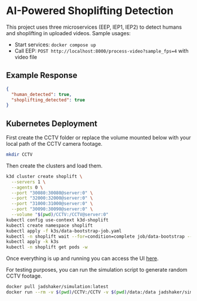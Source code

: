 # AI-Powered Shoplifting Detection

This project uses three microservices (EEP, IEP1, IEP2) to detect humans and shoplifting in uploaded videos.
Sample usages:

- Start services: `docker compose up`
- Call EEP: `POST http://localhost:8000/process-video?sample_fps=4` with video file

## Example Response

```json
{
  "human_detected": true,
  "shoplifting_detected": true
}
```

## Kubernetes Deployment

First create the CCTV folder or replace the volume mounted below with your local path of the CCTV camera footage.

```bash
mkdir CCTV
```

Then create the clusters and load them.

```bash
k3d cluster create shoplift \
  --servers 1 \
  --agents 0 \
  --port "30080:30080@server:0" \
  --port "32000:32000@server:0" \
  --port "31000:31000@server:0" \
  --port "30090:30090@server:0" \
  --volume "$(pwd)/CCTV:/CCTV@server:0"
kubectl config use-context k3d-shoplift
kubectl create namespace shoplift
kubectl apply -f k3s/data-bootstrap-job.yaml
kubectl -n shoplift wait --for=condition=complete job/data-bootstrap --timeout=300s
kubectl apply -k k3s
kubectl -n shoplift get pods -w
```

Once everything is up and running you can access the UI [here](http://localhost:30090).

For testing purposes, you can run the simulation script to generate random CCTV footage.

```bash
docker pull jadshaker/simulation:latest
docker run --rm -v $(pwd)/CCTV:/CCTV -v $(pwd)/data:/data jadshaker/simulation:latest
```
